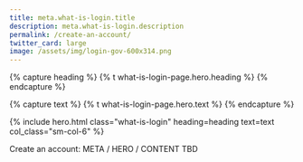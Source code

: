 ```yaml
---
title: meta.what-is-login.title
description: meta.what-is-login.description
permalink: /create-an-account/
twitter_card: large
image: /assets/img/login-gov-600x314.png
---
```


{% capture heading %}
  {% t what-is-login-page.hero.heading %}
{% endcapture %}

{% capture text %}
  {% t what-is-login-page.hero.text %}
{% endcapture %}

{% include hero.html class="what-is-login" heading=heading text=text col_class="sm-col-6" %}

<div class="bg-white">
  <div class="container create-an-account">
    <div>Create an account: META / HERO / CONTENT TBD</div>
  </div>
</div>
